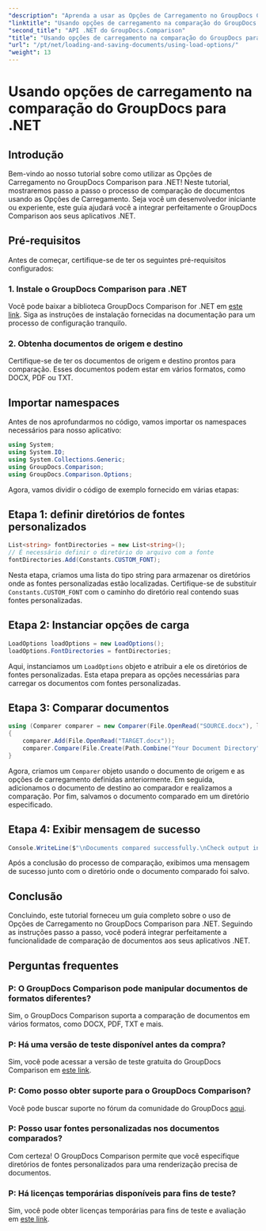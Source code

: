 ```yaml
---
"description": "Aprenda a usar as Opções de Carregamento no GroupDocs Comparison for .NET para comparar documentos com fontes personalizadas facilmente."
"linktitle": "Usando opções de carregamento na comparação do GroupDocs para .NET"
"second_title": "API .NET do GroupDocs.Comparison"
"title": "Usando opções de carregamento na comparação do GroupDocs para .NET"
"url": "/pt/net/loading-and-saving-documents/using-load-options/"
"weight": 13
---
```


# Usando opções de carregamento na comparação do GroupDocs para .NET

## Introdução
Bem-vindo ao nosso tutorial sobre como utilizar as Opções de Carregamento no GroupDocs Comparison para .NET! Neste tutorial, mostraremos passo a passo o processo de comparação de documentos usando as Opções de Carregamento. Seja você um desenvolvedor iniciante ou experiente, este guia ajudará você a integrar perfeitamente o GroupDocs Comparison aos seus aplicativos .NET.
## Pré-requisitos
Antes de começar, certifique-se de ter os seguintes pré-requisitos configurados:
### 1. Instale o GroupDocs Comparison para .NET
Você pode baixar a biblioteca GroupDocs Comparison for .NET em [este link](https://releases.groupdocs.com/comparison/net/). Siga as instruções de instalação fornecidas na documentação para um processo de configuração tranquilo.
### 2. Obtenha documentos de origem e destino
Certifique-se de ter os documentos de origem e destino prontos para comparação. Esses documentos podem estar em vários formatos, como DOCX, PDF ou TXT.
## Importar namespaces
Antes de nos aprofundarmos no código, vamos importar os namespaces necessários para nosso aplicativo:
```csharp
using System;
using System.IO;
using System.Collections.Generic;
using GroupDocs.Comparison;
using GroupDocs.Comparison.Options;
```
Agora, vamos dividir o código de exemplo fornecido em várias etapas:
## Etapa 1: definir diretórios de fontes personalizados
```csharp
List<string> fontDirectories = new List<string>();
// É necessário definir o diretório do arquivo com a fonte
fontDirectories.Add(Constants.CUSTOM_FONT);
```
Nesta etapa, criamos uma lista do tipo string para armazenar os diretórios onde as fontes personalizadas estão localizadas. Certifique-se de substituir `Constants.CUSTOM_FONT` com o caminho do diretório real contendo suas fontes personalizadas.
## Etapa 2: Instanciar opções de carga
```csharp
LoadOptions loadOptions = new LoadOptions();
loadOptions.FontDirectories = fontDirectories;
```
Aqui, instanciamos um `LoadOptions` objeto e atribuir a ele os diretórios de fontes personalizadas. Esta etapa prepara as opções necessárias para carregar os documentos com fontes personalizadas.
## Etapa 3: Comparar documentos
```csharp
using (Comparer comparer = new Comparer(File.OpenRead("SOURCE.docx"), loadOptions))
{
    comparer.Add(File.OpenRead("TARGET.docx"));
    comparer.Compare(File.Create(Path.Combine("Your Document Directory", "RESULT.docx")));
}
```
Agora, criamos um `Comparer` objeto usando o documento de origem e as opções de carregamento definidas anteriormente. Em seguida, adicionamos o documento de destino ao comparador e realizamos a comparação. Por fim, salvamos o documento comparado em um diretório especificado.
## Etapa 4: Exibir mensagem de sucesso
```csharp
Console.WriteLine($"\nDocuments compared successfully.\nCheck output in {Directory.GetCurrentDirectory()}.");
```
Após a conclusão do processo de comparação, exibimos uma mensagem de sucesso junto com o diretório onde o documento comparado foi salvo.
## Conclusão
Concluindo, este tutorial forneceu um guia completo sobre o uso de Opções de Carregamento no GroupDocs Comparison para .NET. Seguindo as instruções passo a passo, você poderá integrar perfeitamente a funcionalidade de comparação de documentos aos seus aplicativos .NET.
## Perguntas frequentes
### P: O GroupDocs Comparison pode manipular documentos de formatos diferentes?
Sim, o GroupDocs Comparison suporta a comparação de documentos em vários formatos, como DOCX, PDF, TXT e mais.
### P: Há uma versão de teste disponível antes da compra?
Sim, você pode acessar a versão de teste gratuita do GroupDocs Comparison em [este link](https://releases.groupdocs.com/).
### P: Como posso obter suporte para o GroupDocs Comparison?
Você pode buscar suporte no fórum da comunidade do GroupDocs [aqui](https://forum.groupdocs.com/c/comparison/12).
### P: Posso usar fontes personalizadas nos documentos comparados?
Com certeza! O GroupDocs Comparison permite que você especifique diretórios de fontes personalizados para uma renderização precisa de documentos.
### P: Há licenças temporárias disponíveis para fins de teste?
Sim, você pode obter licenças temporárias para fins de teste e avaliação em [este link](https://purchase.groupdocs.com/temporary-license/).
